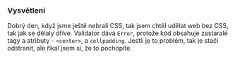 ### Vysvětlení

Dobrý den, když jsme ještě nebrali CSS, tak jsem chtěl udělat web bez CSS, tak jak se dělaly dříve.
Validator dává `Error`, protože kód obsahuje zastaralé tagy a atributy - `<center>`, a `cellpadding`. Jestli je to problém, tak je stačí odstranit, ale říkal jsem si, že to pochopíte.
